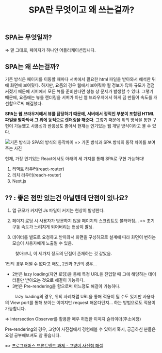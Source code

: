 ﻿---
publish: true
title: "SPA란 무엇이고 왜 쓰는걸까?"
categories:
  - FrontEnd
tags:
  - FrontEnd
---

## SPA는 무엇일까?

⇒ 말 그대로, 페이지가 하나인 어플리케이션입니다.

## SPA는 왜 쓰는걸까?

기존 방식은 페이지를 이동할 때마다 서버에서 필요한 html 파일을 받아와서 해석한 뒤에 화면에 보여줬다. 하지만, 요즘의 경우 웹에서 보여줘야 될 정보가 많아 규모가 점점 커졌기 때문에 서버에서 모든 뷰를 준비한다면 성능 상 문제가 발생할 수 있다. 그렇기 때문에, 요즘에는 뷰를 렌더링을 서버가 아닌 웹 브라우저에서 하게 끔 만들어 속도를 개선함으로써 해결했다.

**SPA는 웹 브라우저에서 뷰를 담당하기 때문에, 서버에서 정적인 부분이 포함된 HTML 파일을 받아와서 그 위에 동적으로 렌더링을 해준다.** 그렇기 때문에 위의 방식을 통한 구현이 가능했고 사용성과 반응성도 좋아서 현재는 인기있는 웹 개발 방식이라고 볼 수 있다.

![기존 방식과 SPA의 방식의 동작차이](https://user-images.githubusercontent.com/60723373/172033481-90a8acde-a15c-4651-aaf8-8d57621580a2.jpg)
=> 기존 방식과 SPA 방식의 동작 차이를 보여주는 사진

현재, 가장 인기있는 React에서도 아래의 세 가지를 통해 SPA로 구현 가능하다!

1. 리액트 라우터(react-router)
2. 리치 라우터(reach-router)
3. Next.js
   ㅤ
   ㅤ
   ㅤ

## ?? : 좋은 점만 있는건 아닐텐데 단점이 있나요?

1. 앱 규모가 커지면 Js 파일이 커지는 현상이 발생한다.

2. 페이지 로딩 시 사용자가 방문하지 않을 페이지의 스크립트도 불러와짐...
   => 초기 구동 속도가 느려지게 되어버리는 현상이 발생.

3. 데이터를 별도로 요청하고 받아와서 화면을 구성하므로 설계에 따라 화면이 변하는 모습이 사용자에게 노출될 수 있음.

ㅤ
ㅤ
찾아보니, 이 세가지 정도의 단점이 존재하는 것 같았음.

1번의 경우 어쩔 수 없다고 해도, 2번과 3번의 경우...

- 2번은 lazy loading(지연 로딩)을 통해 특정 URL을 진입할 때 그에 해당하는 데이터들만 받아오는 것으로 해결이 가능하다.
- 3번은 Pre-rendering을 함으로써 어느정도 해결이 가능하다.

ㅤ
ㅤ
lazy loading의 경우, 위의 사례처럼 URL을 통해 적용이 될 수도 있지만 사용자의 View port를 통해 보이는 이미지만 request 해온다던지... 하는 방법으로도 적용이 가능합니다.

=> Intersection Observer를 활용한 매우 허접한 이미지 슬라이더(주소예정)

Pre-rendering의 경우, 고양이 사진첩에서 경험해볼 수 있어서 혹시, 궁금하신 분들은 요걸 공부해보셔도 참 좋습니다.

=> [프로그래머스 프론트엔드 과제 - 고양이 사진첩 해설](https://prgms.tistory.com/53)
